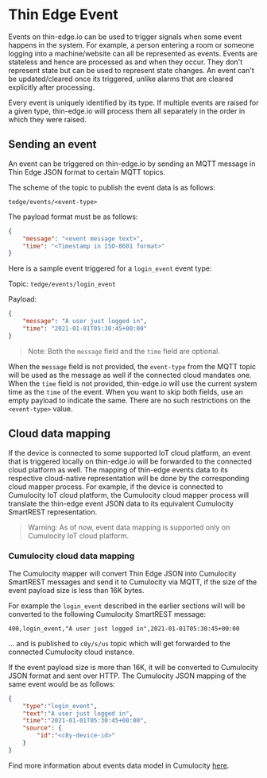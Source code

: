 # Thin Edge Event

Events on thin-edge.io can be used to trigger signals when some event happens in the system.
For example, a person entering a room or someone logging into a machine/website can all be represented as events.
Events are stateless and hence are processed as and when they occur.
They don't represent state but can be used to represent state changes.
An event can't be updated/cleared once its triggered, unlike alarms that are cleared explicitly after processing.

Every event is uniquely identified by its type.
If multiple events are raised for a given type, thin-edge.io will process them all separately in the order in which they were raised.

## Sending an event

An event can be triggered on thin-edge.io by sending an MQTT message in Thin Edge JSON format to certain MQTT topics.

The scheme of the topic to publish the event data is as follows:

`tedge/events/<event-type>`

The payload format must be as follows:

```json
{
    "message": "<event message text>",
    "time": "<Timestamp in ISO-8601 format>"
}
```

Here is a sample event triggered for a `login_event` event type:

Topic: 
`tedge/events/login_event`

Payload:

```json
{
    "message": "A user just logged in",
    "time": "2021-01-01T05:30:45+00:00"
}
```

> Note: Both the `message` field and the `time` field are optional.

When the `message` field is not provided, the `event-type` from the MQTT topic will be used as the message as well if the connected cloud mandates one.
When the `time` field is not provided, thin-edge.io will use the current system time as the `time` of the event.
When you want to skip both fields, use an empty payload to indicate the same.
There are no such restrictions on the `<event-type>` value.

## Cloud data mapping

If the device is connected to some supported IoT cloud platform, an event that is triggered locally on thin-edge.io will be forwarded to the connected cloud platform as well.
The mapping of thin-edge events data to its respective cloud-native representation will be done by the corresponding cloud mapper process.
For example, if the device is connected to Cumulocity IoT cloud platform, the Cumulocity cloud mapper process will translate the thin-edge event JSON data to its equivalent Cumulocity SmartREST representation.

> Warning: As of now, event data mapping is supported only on Cumulocity IoT cloud platform.

### Cumulocity cloud data mapping

The Cumulocity mapper will convert Thin Edge JSON into Cumulocity SmartREST messages and send it to Cumulocity via MQTT,
if the size of the event payload size is less than 16K bytes.

For example the `login_event` described in the earlier sections will will be converted to the following Cumulocity SmartREST message:

```csv
400,login_event,"A user just logged in",2021-01-01T05:30:45+00:00
```

... and is published to `c8y/s/us` topic which will get forwarded to the connected Cumulocity cloud instance.

If the event payload size is more than 16K, it will be converted to Cumulocity JSON format and sent over HTTP.
The Cumulocity JSON mapping of the same event would be as follows:

```json
{
    "type":"login_event",
    "text":"A user just logged in",
    "time":"2021-01-01T05:30:45+00:00",
    "source": {
        "id":"<c8y-device-id>"
    }
}
```

Find more information about events data model in Cumulocity [here](https://cumulocity.com/guides/concepts/domain-model/#events).
